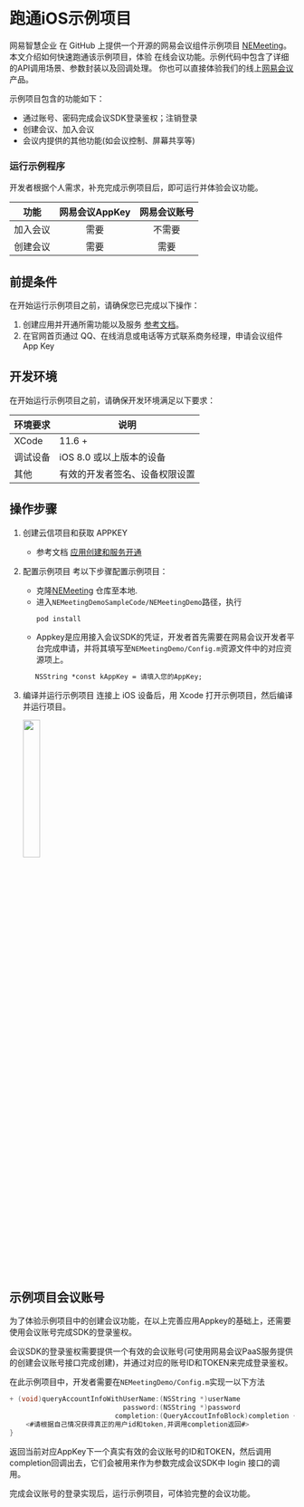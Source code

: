 # 跑通iOS示例项目


网易智慧企业 在 GitHub 上提供一个开源的网易会议组件示例项目 [NEMeeting](https://github.com/netease-kit/NEMeeting/tree/main/SampleCode/iOS)。本文介绍如何快速跑通该示例项目，体验 在线会议功能。示例代码中包含了详细的API调用场景、参数封装以及回调处理。 你也可以直接体验我们的线上[网易会议](https://meeting.163.com/)产品。

示例项目包含的功能如下：

- 通过账号、密码完成会议SDK登录鉴权；注销登录
- 创建会议、加入会议
- 会议内提供的其他功能(如会议控制、屏幕共享等)

### 运行示例程序

开发者根据个人需求，补充完成示例项目后，即可运行并体验会议功能。

|   功能   | 网易会议AppKey | 网易会议账号 |
| :------: | :------------: | :----------: |
| 加入会议 |      需要      |    不需要    |
| 创建会议 |      需要      |     需要     |

##  前提条件

在开始运行示例项目之前，请确保您已完成以下操作：
1. 创建应用并开通所需功能以及服务 [参考文档](../应用创建和服务开通.md)。
2. 在官网首页通过 QQ、在线消息或电话等方式联系商务经理，申请会议组件 App Key

## 开发环境

在开始运行示例项目之前，请确保开发环境满足以下要求：

| 环境要求 | 说明                                                         |
| -------- | ------------------------------------------------------------ |
| XCode    | 11.6 +                                                       |
| 调试设备 | iOS 8.0 或以上版本的设备                                     |
|  其他     |有效的开发者签名、设备权限设置   |

## 操作步骤

1. 创建云信项目和获取 APPKEY

   - 参考文档 [应用创建和服务开通](../../../云信控制平台/应用创建和服务开通.md)

2. 配置示例项目
   考以下步骤配置示例项目：

     - 克隆[NEMeeting](https://github.com/netease-kit/NEMeeting/tree/main/SampleCode/iOS) 仓库至本地.
     - 进入`NEMeetingDemoSampleCode/NEMeetingDemo`路径，执行
       ```
       pod install
       ```
     - Appkey是应用接入会议SDK的凭证，开发者首先需要在网易会议开发者平台完成申请，并将其填写至`NEMeetingDemo/Config.m`资源文件中的对应资源项上。
      ```xml
         NSString *const kAppKey = 请填入您的AppKey;
      ```

3. 编译并运行示例项目
     连接上 iOS 设备后，用 Xcode 打开示例项目，然后编译并运行项目。

     <image width="25%" src="../images/demo_meeting_main_page.png">


## 示例项目会议账号

为了体验示例项目中的创建会议功能，在以上完善应用Appkey的基础上，还需要使用会议账号完成SDK的登录鉴权。

会议SDK的登录鉴权需要提供一个有效的会议账号(可使用网易会议PaaS服务提供的创建会议账号接口完成创建)，并通过对应的账号ID和TOKEN来完成登录鉴权。

在此示例项目中，开发者需要在`NEMeetingDemo/Config.m`实现一以下方法

```objective-c
+ (void)queryAccountInfoWithUserName:(NSString *)userName
                            password:(NSString *)password
                          completion:(QueryAccoutInfoBlock)completion {
    <#请根据自己情况获得真正的用户id和token,并调用completion返回#>
}
```

返回当前对应AppKey下一个真实有效的会议账号的ID和TOKEN，然后调用completion回调出去，它们会被用来作为参数完成会议SDK中 login 接口的调用。

完成会议账号的登录实现后，运行示例项目，可体验完整的会议功能。
